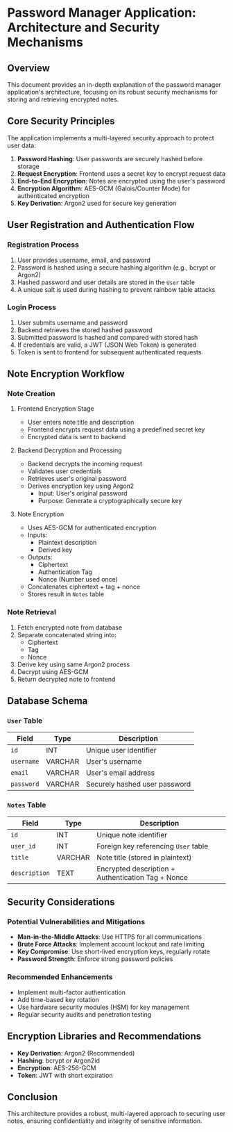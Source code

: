 # Password Manager Application: Architecture and Security Mechanisms

## Overview

This document provides an in-depth explanation of the password manager application's architecture, focusing on its robust security mechanisms for storing and retrieving encrypted notes.

## Core Security Principles

The application implements a multi-layered security approach to protect user data:
1. **Password Hashing**: User passwords are securely hashed before storage
2. **Request Encryption**: Frontend uses a secret key to encrypt request data
3. **End-to-End Encryption**: Notes are encrypted using the user's password
4. **Encryption Algorithm**: AES-GCM (Galois/Counter Mode) for authenticated encryption
5. **Key Derivation**: Argon2 used for secure key generation

## User Registration and Authentication Flow

### Registration Process
1. User provides username, email, and password
2. Password is hashed using a secure hashing algorithm (e.g., bcrypt or Argon2)
3. Hashed password and user details are stored in the `User` table
4. A unique salt is used during hashing to prevent rainbow table attacks

### Login Process
1. User submits username and password
2. Backend retrieves the stored hashed password
3. Submitted password is hashed and compared with stored hash
4. If credentials are valid, a JWT (JSON Web Token) is generated
5. Token is sent to frontend for subsequent authenticated requests

## Note Encryption Workflow

### Note Creation
1. Frontend Encryption Stage
   - User enters note title and description
   - Frontend encrypts request data using a predefined secret key
   - Encrypted data is sent to backend

2. Backend Decryption and Processing
   - Backend decrypts the incoming request
   - Validates user credentials
   - Retrieves user's original password
   - Derives encryption key using Argon2
     - Input: User's original password
     - Purpose: Generate a cryptographically secure key

3. Note Encryption
   - Uses AES-GCM for authenticated encryption
   - Inputs:
     - Plaintext description
     - Derived key
   - Outputs:
     - Ciphertext
     - Authentication Tag
     - Nonce (Number used once)
   - Concatenates ciphertext + tag + nonce
   - Stores result in `Notes` table

### Note Retrieval
1. Fetch encrypted note from database
2. Separate concatenated string into:
   - Ciphertext
   - Tag
   - Nonce
3. Derive key using same Argon2 process
4. Decrypt using AES-GCM
5. Return decrypted note to frontend

## Database Schema

### `User` Table
| Field      | Type    | Description                      |
|------------|---------|----------------------------------|
| `id`       | INT     | Unique user identifier           |
| `username` | VARCHAR | User's username                  |
| `email`    | VARCHAR | User's email address             |
| `password` | VARCHAR | Securely hashed user password    |

### `Notes` Table
| Field         | Type    | Description                                         |
|---------------|---------|-----------------------------------------------------|
| `id`          | INT     | Unique note identifier                              |
| `user_id`     | INT     | Foreign key referencing `User` table                |
| `title`       | VARCHAR | Note title (stored in plaintext)                    |
| `description` | TEXT    | Encrypted description + Authentication Tag + Nonce  |

## Security Considerations

### Potential Vulnerabilities and Mitigations
- **Man-in-the-Middle Attacks**: Use HTTPS for all communications
- **Brute Force Attacks**: Implement account lockout and rate limiting
- **Key Compromise**: Use short-lived encryption keys, regularly rotate
- **Password Strength**: Enforce strong password policies

### Recommended Enhancements
- Implement multi-factor authentication
- Add time-based key rotation
- Use hardware security modules (HSM) for key management
- Regular security audits and penetration testing

## Encryption Libraries and Recommendations

- **Key Derivation**: Argon2 (Recommended)
- **Hashing**: bcrypt or Argon2id
- **Encryption**: AES-256-GCM
- **Token**: JWT with short expiration

## Conclusion

This architecture provides a robust, multi-layered approach to securing user notes, ensuring confidentiality and integrity of sensitive information.
